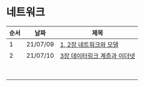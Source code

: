 

# 네트워크

| 순서 | 날짜     | 제목                                                         |
| ---- | -------- | ------------------------------------------------------------ |
| 1    | 21/07/09 | [1, 2장 네트워크와 모델](1,-2장-네트워크와-모델.md)          |
| 2    | 21/07/10 | [3장 데이터링크 계층과 이더넷](3장-데이터링크계층과-이더넷.md) |
|      |          |                                                              |
|      |          |                                                              |
|      |          |                                                              |
|      |          |                                                              |
|      |          |                                                              |
|      |          |                                                              |
|      |          |                                                              |
|      |          |                                                              |